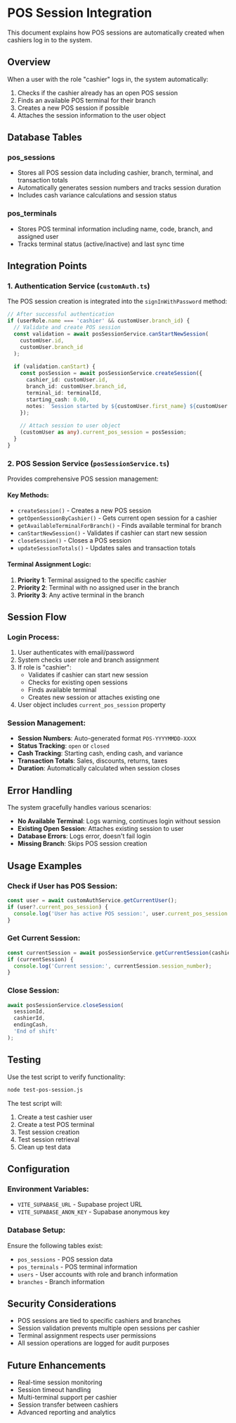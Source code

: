 # POS Session Integration

This document explains how POS sessions are automatically created when cashiers log in to the system.

## Overview

When a user with the role "cashier" logs in, the system automatically:
1. Checks if the cashier already has an open POS session
2. Finds an available POS terminal for their branch
3. Creates a new POS session if possible
4. Attaches the session information to the user object

## Database Tables

### pos_sessions
- Stores all POS session data including cashier, branch, terminal, and transaction totals
- Automatically generates session numbers and tracks session duration
- Includes cash variance calculations and session status

### pos_terminals
- Stores POS terminal information including name, code, branch, and assigned user
- Tracks terminal status (active/inactive) and last sync time

## Integration Points

### 1. Authentication Service (`customAuth.ts`)

The POS session creation is integrated into the `signInWithPassword` method:

```typescript
// After successful authentication
if (userRole.name === 'cashier' && customUser.branch_id) {
  // Validate and create POS session
  const validation = await posSessionService.canStartNewSession(
    customUser.id, 
    customUser.branch_id
  );
  
  if (validation.canStart) {
    const posSession = await posSessionService.createSession({
      cashier_id: customUser.id,
      branch_id: customUser.branch_id,
      terminal_id: terminalId,
      starting_cash: 0.00,
      notes: `Session started by ${customUser.first_name} ${customUser.last_name}`
    });
    
    // Attach session to user object
    (customUser as any).current_pos_session = posSession;
  }
}
```

### 2. POS Session Service (`posSessionService.ts`)

Provides comprehensive POS session management:

#### Key Methods:
- `createSession()` - Creates a new POS session
- `getOpenSessionByCashier()` - Gets current open session for a cashier
- `getAvailableTerminalForBranch()` - Finds available terminal for branch
- `canStartNewSession()` - Validates if cashier can start new session
- `closeSession()` - Closes a POS session
- `updateSessionTotals()` - Updates sales and transaction totals

#### Terminal Assignment Logic:
1. **Priority 1**: Terminal assigned to the specific cashier
2. **Priority 2**: Terminal with no assigned user in the branch
3. **Priority 3**: Any active terminal in the branch

## Session Flow

### Login Process:
1. User authenticates with email/password
2. System checks user role and branch assignment
3. If role is "cashier":
   - Validates if cashier can start new session
   - Checks for existing open sessions
   - Finds available terminal
   - Creates new session or attaches existing one
4. User object includes `current_pos_session` property

### Session Management:
- **Session Numbers**: Auto-generated format `POS-YYYYMMDD-XXXX`
- **Status Tracking**: `open` or `closed`
- **Cash Tracking**: Starting cash, ending cash, and variance
- **Transaction Totals**: Sales, discounts, returns, taxes
- **Duration**: Automatically calculated when session closes

## Error Handling

The system gracefully handles various scenarios:

- **No Available Terminal**: Logs warning, continues login without session
- **Existing Open Session**: Attaches existing session to user
- **Database Errors**: Logs error, doesn't fail login
- **Missing Branch**: Skips POS session creation

## Usage Examples

### Check if User has POS Session:
```typescript
const user = await customAuthService.getCurrentUser();
if (user?.current_pos_session) {
  console.log('User has active POS session:', user.current_pos_session.id);
}
```

### Get Current Session:
```typescript
const currentSession = await posSessionService.getCurrentSession(cashierId);
if (currentSession) {
  console.log('Current session:', currentSession.session_number);
}
```

### Close Session:
```typescript
await posSessionService.closeSession(
  sessionId, 
  cashierId, 
  endingCash, 
  'End of shift'
);
```

## Testing

Use the test script to verify functionality:

```bash
node test-pos-session.js
```

The test script will:
1. Create a test cashier user
2. Create a test POS terminal
3. Test session creation
4. Test session retrieval
5. Clean up test data

## Configuration

### Environment Variables:
- `VITE_SUPABASE_URL` - Supabase project URL
- `VITE_SUPABASE_ANON_KEY` - Supabase anonymous key

### Database Setup:
Ensure the following tables exist:
- `pos_sessions` - POS session data
- `pos_terminals` - POS terminal information
- `users` - User accounts with role and branch information
- `branches` - Branch information

## Security Considerations

- POS sessions are tied to specific cashiers and branches
- Session validation prevents multiple open sessions per cashier
- Terminal assignment respects user permissions
- All session operations are logged for audit purposes

## Future Enhancements

- Real-time session monitoring
- Session timeout handling
- Multi-terminal support per cashier
- Session transfer between cashiers
- Advanced reporting and analytics
